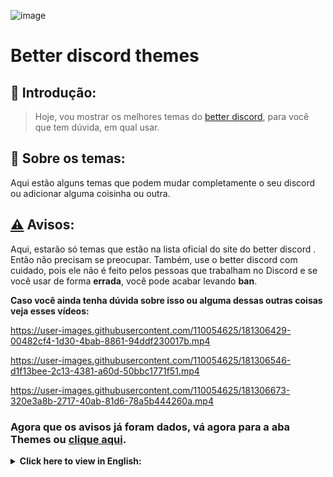 ![image](https://user-images.githubusercontent.com/110054625/181306311-598d6e0f-99d9-4901-83a2-4e7500bebd03.png)


# Better discord themes

## 🚀 Introdução:

> Hoje, vou mostrar os melhores temas do [better discord](https://betterdiscord.app/), para você que tem dúvida, em qual usar.

## 📌 Sobre os temas:

 Aqui estão alguns temas que podem mudar completamente o seu discord ou adicionar alguma coisinha ou outra.

## [⚠️](https://emojipedia.org/warning/) Avisos:

Aqui, estarão só temas que estão na lista oficial do site do better discord . Então não precisam se preocupar. Também, use o better discord com cuidado, pois ele não é feito pelos pessoas que trabalham no Discord e se você usar de forma **errada**, você pode acabar levando **ban**. 

**Caso você ainda tenha dúvida sobre isso ou alguma dessas outras coisas veja esses vídeos:**

https://user-images.githubusercontent.com/110054625/181306429-00482cf4-1d30-4bab-8861-94ddf230017b.mp4

https://user-images.githubusercontent.com/110054625/181306546-d1f13bee-2c13-4381-a60d-50bbc1771f51.mp4

https://user-images.githubusercontent.com/110054625/181306673-320e3a8b-2717-40ab-81d6-78a5b444260a.mp4


### Agora que os avisos já foram dados, vá agora para a aba Themes ou [clique aqui](https://github.com/TlkW/Better_discord_themes/tree/main/Themes).

<details>
  <summary><b>Click here to view in English:</b></summary>
  <br/>

## 🚀 Introducion:

> Today, I'm going to show you the best discord themes, for you who have doubts, which one to use.

## 📌 About the themes:

Here are some themes that can completely change your discord or add a little thing or two.

## **[⚠️](https://emojipedia.org/warning/)** Warnings:

Here, there will only be themes that are on the official list of the [betterdiscord] site ([https://betterdiscord.app/](https://betterdiscord.app/)) . So you don't have to worry. Also, better use discord with care as it is not made by the people who work at Discord and if you use it the wrong way you could end up getting **banned**.

**If you still have questions about this or any of these other things, check out these videos:**

https://user-images.githubusercontent.com/110054625/181307215-530fb9ea-fb32-4fa4-9545-3fbe5cc5356e.mp4

https://user-images.githubusercontent.com/110054625/181307253-2081181c-8ffb-423d-9cfc-ccc580b41d91.mp4

https://user-images.githubusercontent.com/110054625/181307278-8d7afe5f-95eb-41a1-9a1e-93a7df54aa09.mp4


### **Now that the warnings have been given, go now to the Themes tab Or [click here tab](https://github.com/TlkW/Better_discord_themes/tree/main/Themes).**
